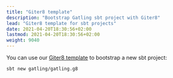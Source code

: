 ```yaml
---
title: "Giter8 template"
description: "Bootstrap Gatling sbt project with Giter8"
lead: "Giter8 template for sbt projects"
date: 2021-04-20T18:30:56+02:00
lastmod: 2021-04-20T18:30:56+02:00
weight: 9040
---
```


You can use our [Giter8 template](https://github.com/gatling/gatling.g8) to bootstrap a new sbt project:

```
sbt new gatling/gatling.g8
```
